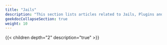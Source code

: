 ```yaml
---
title: "Jails"
description: "This section lists articles related to Jails, Plugins and Virtual Machines in TrueNAS CORE."
geekdocCollapseSection: true
weight: 10
---
```


{{< children depth="2" description="true" >}}
